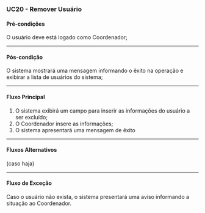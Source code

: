 ### UC20 - Remover Usuário


#### Pré-condições
O usuário deve está logado como Coordenador;

---
#### Pós-condição
O sistema mostrará uma mensagem informando o êxito na operação e exibirar a lista de usuários do sistema;

---
#### Fluxo Principal
1. O sistema exibirá um campo para inserir as informações do usuário a ser excluído;
2. O Coordenador insere as informações;
3. O sistema apresentará uma mensagem de êxito

---
#### Fluxos Alternativos
(caso haja)

---
#### Fluxo de Exceção
Caso o usuário não exista, o sistema presentará uma aviso informando a situação ao Coordenador.
